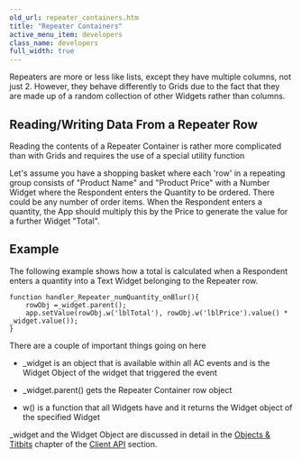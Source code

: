 ```yaml
---
old_url: repeater_containers.htm
title: "Repeater Containers"
active_menu_item: developers
class_name: developers
full_width: true
---
```



Repeaters are more or less like lists, except they have multiple columns, not just 2. However, they behave differently to Grids due to the fact that they are made up of a random collection of other Widgets rather than columns.

## Reading/Writing Data From a Repeater Row

Reading the contents of a Repeater Container is rather more complicated than with Grids and requires the use of a special utility function

Let's assume you have a shopping basket where each 'row' in a repeating group consists of "Product Name" and "Product Price" with a Number Widget where the Respondent enters the Quantity to be ordered. There could be any number of order items. When the Respondent enters a quantity, the App should multiply this by the Price to generate the value for a further Widget "Total".

## Example

The following example shows how a total is calculated when a Respondent enters a quantity into a Text Widget belonging to the Repeater row.

    function handler_Repeater_numQuantity_onBlur(){
        rowObj =_widget.parent();
        app.setValue(rowObj.w('lblTotal'), rowObj.w('lblPrice').value() * _widget.value());
    }
   

There are a couple of important things going on here

 - \_widget is an object that is available within all AC events and is the Widget Object of the widget that triggered the event

 - \_widget.parent() gets the Repeater Container row object

 - w() is a function that all Widgets have and it returns the Widget object of the specified Widget

\_widget and the Widget Object are discussed in detail in the [Objects & Titbits](/developers/documentation/scripting-apis/client-api/objects-titbits/) chapter of the [Client API](/developers/documentation/scripting-apis/client-api/) section.

